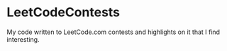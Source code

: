 # LeetCodeContests
My code written to LeetCode.com contests and highlights on it that I find interesting. 
